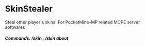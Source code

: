 # SkinStealer
Steal other player's skins! For PocketMine-MP related MCPE server softwares

##### Commands: /skin <player>, /skin about
